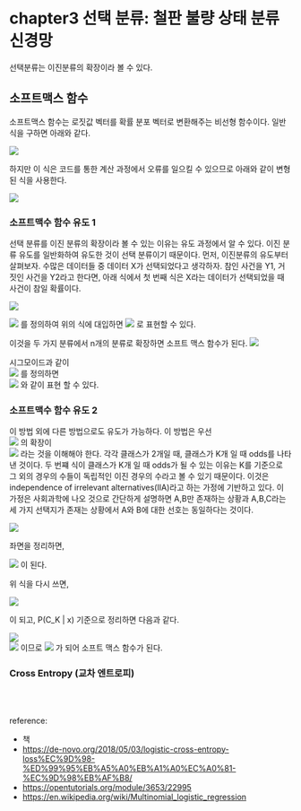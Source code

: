 # chapter3 선택 분류: 철판 불량 상태 분류 신경망

선택분류는 이진분류의 확장이라 볼 수 있다. 

## 소프트맥스 함수

소프트맥스 함수는 로짓값 벡터를 확률 분포 벡터로 변환해주는 비선형 함수이다. 일반식을 구하면 아래와 같다.

<img src="https://latex.codecogs.com/svg.latex?\;y_{i} = \frac{e^{x_{i}}}{e^{x_{1}}+\cdots +e^{x_{n}}}" />

하지만 이 식은 코드를 통한 계산 과정에서 오류를 일으킬 수 있으므로 아래와 같이 변형된 식을 사용한다.

<img src="https://latex.codecogs.com/svg.latex?\;y_{i} = \frac{e^{x_{i} - x_{k}}}{e^{x_{1}- x_{k}}+\cdots +e^{x_{n}- x_{k}}}" />

### 소프트맥수 함수 유도 1

선택 분류를 이진 분류의 확장이라 볼 수 있는 이유는 유도 과정에서 알 수 있다. 이진 분류 유도를 일반화하여 유도한 것이 선택 분류이기 때문이다.
먼저, 이진분류의 유도부터 살펴보자.
수많은 데이터들 중 데이터 X가 선택되었다고 생각하자. 참인 사건을 Y1, 거짓인 사건을 Y2라고 한다면, 아래 식에서 첫 번째 식은 X라는 데이터가 선택되었을 때 사건이 참일 확률이다.

<img src="https://latex.codecogs.com/svg.latex?\;P(Y_{i}\mid X) = \left\{\begin{matrix}
P(Y_{1}\mid X) = \frac{P(X\mid Y_{1})P(Y_{1})}{P(X)} = \frac{P(X\mid Y_{1})P(Y_{1})}{P(X\mid Y_{1})P(Y_{1})+P(X\mid Y_{2})P(Y_{2})}\\ 
P(Y_{2}\mid X) = \frac{P(X\mid Y_{2})P(Y_{2})}{P(X)} = \frac{P(X\mid Y_{2})P(Y_{2})}{P(X\mid Y_{1})P(Y_{1})+P(X\mid Y_{2})P(Y_{2})}
\end{matrix}\right." />

<img src="https://latex.codecogs.com/svg.latex?\;a_{i} = logP(X\mid Y_{i})P(Y_{i})" />
를 정의하여 위의 식에 대입하면  
<img src="https://latex.codecogs.com/svg.latex?\;P(Y_{1}\mid X) = \frac{e^{a_{1}}} {e^{a_{1}}+e^{a_{2}}} = \frac {1} {1+e^{-(a_{1} - a_{2})}}" />
로 표현할 수 있다.

이것을 두 가지 분류에서 n개의 분류로 확장하면 소프트 맥스 함수가 된다.
<img src="https://latex.codecogs.com/svg.latex?\;P(Y_{i}\mid X) = \left\{\begin{matrix}
P(Y_{1}\mid X) = \frac{P(X\mid Y_{1})P(Y_{1})}{P(X)} = \frac{P(X\mid Y_{1})P(Y_{1})}{\sum_{i=1}^{n}P(X\mid Y_{i})P(Y_{i})}\\ 
P(Y_{2}\mid X) = \frac{P(X\mid Y_{2})P(Y_{2})}{P(X)} = \frac{P(X\mid Y_{2})P(Y_{2})}{\sum_{i=1}^{n}P(X\mid Y_{i})P(Y_{i})}\\
\vdots\\
P(Y_{n}\mid X) = \frac{P(X\mid Y_{n})P(Y_{n})}{P(X)} = \frac{P(X\mid Y_{n})P(Y_{n})}{\sum_{i=1}^{n}P(X\mid Y_{i})P(Y_{i})}
\end{matrix}\right." />

시그모이드과 같이  
<img src="https://latex.codecogs.com/svg.latex?\;a_{i} = logP(X\mid Y_{i})P(Y_{i})" />
를 정의하면  
<img src="https://latex.codecogs.com/svg.latex?\;P(Y_{1}\mid X) = \frac{e^{a_{1}}} {e^{a_{1}}+ \cdots +e^{a_{n}}} = \frac {e^{a_{1}}} {\sum^{n}_{i=0} e^{a_{i}}}" />
와 같이 표현 할 수 있다.

### 소프트맥수 함수 유도 2

이 방법 외에 다른 방법으로도 유도가 가능하다.
이 방법은 우선  
<img src="https://latex.codecogs.com/svg.latex?\;\frac{y} {1-y} = e^t" />
의 확장이  
<img src="https://latex.codecogs.com/svg.latex?\;\frac{P(C_{i}\mid x)} {P(C_{k}\mid x)} = e^{t_{i}}" />
라는 것을 이해해야 한다.
각각 클래스가 2개일 때, 클래스가 K개 일 때 odds를 나타낸 것이다. 두 번쨰 식이 클래스가 K개 일 때 odds가 될 수 있는 이유는 K를 기준으로 그 외의 경우의 수들이 독립적인 이진 경우의 수라고 볼 수 있기 때문이다. 이것은 independence of irrelevant alternatives(IIA)라고 하는 가정에 기반하고 있다. 이 가정은 사회과학에 나오 것으로 간단하게 설명하면 A,B만 존재하는 상황과 A,B,C라는 세 가지 선택지가 존재는 상황에서 A와 B에 대한 선호는 동일하다는 것이다. 

<img src="https://latex.codecogs.com/svg.latex?\;\sum^{K-1}_{i=1} \frac{P(C_{i}\mid x)} {P(C_{k}\mid x)} = \sum^{K-1}_{i=1} e^{t_{i}}" />

좌면을 정리하면,

<img src="https://latex.codecogs.com/svg.latex?\;\sum^{K-1}_{i=1} \frac{P(C_{i}\mid x)} {P(C_{k}\mid x)} = \frac{\sum^{K-1}_{i=1} P(C_{i}\mid x)} {P(C_{k}\mid x)} = \frac{1-P(C_{K}\mid x)}{P(C_{K}\mid x)}" />
이 된다.

위 식을 다시 쓰면,

<img src="https://latex.codecogs.com/svg.latex?\;\frac{1-P(C_{K}\mid x)} {P(C_{K}\mid x)} = \sum^{K-1}_{i=1} e^{t_{i}}" />

이 되고, P(C_K | x) 기준으로 정리하면 다음과 같다.

<img src="https://latex.codecogs.com/svg.latex?\;P(C_{K}\mid x) = \frac{1} {1+\sum^{K-1}_{i=1}e^{t_{i}}}" />
<br>
<img src="https://latex.codecogs.com/svg.latex?\;P(C_{K}\mid x) = \frac {P(C_{i}\mid x)}{e^{t_{i}}}" />
이므로 

<img src="https://latex.codecogs.com/svg.latex?\;\frac{e^{t_{i}}} {1+\sum^{K-1}_{i=1}e^{t_{i}}} = \frac{e^{t_{i}}} {e^{t_{K}}+\sum^{K-1}_{i=1}e^{t_{i}}} = \frac{e^{t_{i}}} {\sum^{K}_{i=1}e^{t_{i}}}" />
가 되어 소프트 맥스 함수가 된다.

### Cross Entropy (교차 엔트로피)



<br>
<br>

reference:
- 책
- https://de-novo.org/2018/05/03/logistic-cross-entropy-loss%EC%9D%98-%ED%99%95%EB%A5%A0%EB%A1%A0%EC%A0%81-%EC%9D%98%EB%AF%B8/
- https://opentutorials.org/module/3653/22995
- https://en.wikipedia.org/wiki/Multinomial_logistic_regression

